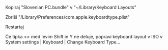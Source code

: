 Kopiraj "Slovenian PC.bundle" v "~/Library/Keyboard Layouts"

Zbriši "/Library/Preferences/com.apple.keyboardtype.plist"

Restartaj

Če tipka <> med levim Shift in Y ne deluje, popravi keyboard layout v ISO v System settings | Keyboard | Change Keyboard Type...

